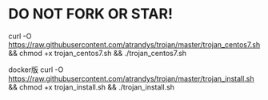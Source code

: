 # DO NOT FORK OR STAR!


curl -O https://raw.githubusercontent.com/atrandys/trojan/master/trojan_centos7.sh && chmod +x trojan_centos7.sh && ./trojan_centos7.sh

docker版
curl -O https://raw.githubusercontent.com/atrandys/trojan/master/trojan_install.sh && chmod +x trojan_install.sh && ./trojan_install.sh
